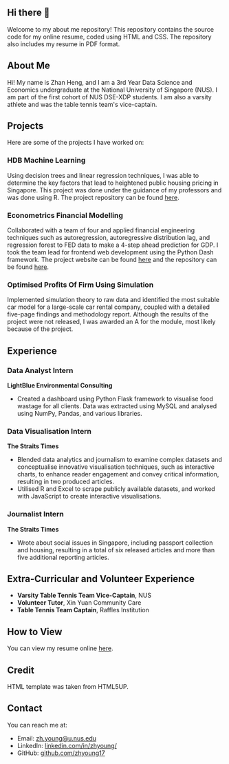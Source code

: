 ## Hi there 👋

Welcome to my about me repository! This repository contains the source code for my online resume, coded using HTML and CSS. The repository also includes my resume in PDF format.

## About Me

Hi! My name is Zhan Heng, and I am a 3rd Year Data Science and Economics undergraduate at the National University of Singapore (NUS). I am part of the first cohort of NUS DSE-XDP students. I am also a varsity athlete and was the table tennis team's vice-captain. 

## Projects

Here are some of the projects I have worked on:

### HDB Machine Learning
Using decision trees and linear regression techniques, I was able to determine the key factors that lead to heightened public housing pricing in Singapore. This project was done under the guidance of my professors and was done using R. The project repository can be found [here](https://github.com/zhyoung17/hdb-ml).

### Econometrics Financial Modelling
Collaborated with a team of four and applied financial engineering techniques such as autoregression, autoregressive distribution lag, and regression forest to FED data to make a 4-step ahead prediction for GDP. I took the team lead for frontend web development using the Python Dash framework. The project website can be found [here](https://dse3101-app-tbmg7iutiq-as.a.run.app/) and the repository can be found [here](https://github.com/DSE3101/DSE3101_Project).

### Optimised Profits Of Firm Using Simulation
Implemented simulation theory to raw data and identified the most suitable car model for a large-scale car rental company, coupled with a detailed five-page findings and methodology report. Although the results of the project were not released, I was awarded an A for the module, most likely because of the project.

## Experience

### Data Analyst Intern
**LightBlue Environmental Consulting**
- Created a dashboard using Python Flask framework to visualise food wastage for all clients. Data was extracted using MySQL and analysed using NumPy, Pandas, and various libraries.

### Data Visualisation Intern
**The Straits Times**
- Blended data analytics and journalism to examine complex datasets and conceptualise innovative visualisation techniques, such as interactive charts, to enhance reader engagement and convey critical information, resulting in two produced articles.
- Utilised R and Excel to scrape publicly available datasets, and worked with JavaScript to create interactive visualisations.

### Journalist Intern
**The Straits Times**
- Wrote about social issues in Singapore, including passport collection and housing, resulting in a total of six released articles and more than five additional reporting articles.

## Extra-Curricular and Volunteer Experience

- **Varsity Table Tennis Team Vice-Captain**, NUS
- **Volunteer Tutor**, Xin Yuan Community Care
- **Table Tennis Team Captain**, Raffles Institution

## How to View

You can view my resume online [here](https://zhyoung17.github.io/resume/).

## Credit

HTML template was taken from HTML5UP. 


## Contact

You can reach me at:
- Email: zh.young@u.nus.edu
- LinkedIn: [linkedin.com/in/zhyoung/](https://www.linkedin.com/in/zhyoung/)
- GitHub: [github.com/zhyoung17](https://github.com/zhyoung17)

